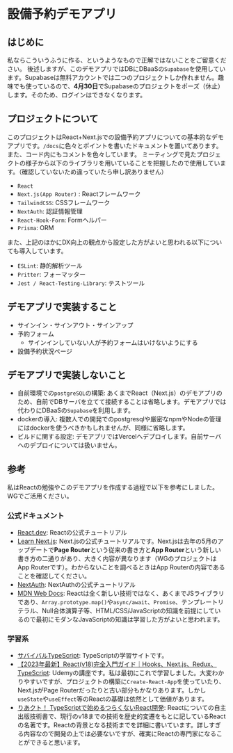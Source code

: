 # 設備予約デモアプリ

## はじめに

私ならこういうふうに作る、というようなもので正解ではないことをご留意ください。
後述しますが、このデモアプリではDBにDBaaSの`Supabase`を使用しています。Supabaseは無料アカウントでは二つのプロジェクトしか作れません。趣味でも使っているので、**4月30日**でSupabaseのプロジェクトをポーズ（休止）します。そのため、ログインはできなくなります。

## プロジェクトについて

このプロジェクトはReact+Next.jsでの設備予約アプリについての基本的なデモアプリです。`/docs`に色々とポイントを書いたドキュメントを置いてあります。また、コード内にもコメントを色々しています。
ミーティングで見たプロジェクトの様子から以下のライブラリを用いていることを把握したので使用しています。（確認していないため違っていたら申し訳ありません）

- `React`
- `Next.js(App Router)` : Reactフレームワーク
- `TailwindCSS`: CSSフレームワーク
- `NextAuth`: 認証情報管理
- `React-Hook-Form`: Formヘルパー
- `Prisma`: ORM

また、上記のほかにDX向上の観点から設定した方がよいと思われる以下についても導入しています。

- `ESLint`: 静的解析ツール
- `Pritter`: フォーマッター
- `Jest / React-Testing-Library`: テストツール

## デモアプリで実装すること

- サインイン・サインアウト・サインアップ
- 予約フォーム
  - サインインしていない人が予約フォームはいけないようにする
- 設備予約状況ページ

## デモアプリで実装しないこと

- 自前環境での`postgreSQL`の構築: あくまでReact（Next.js）のデモアプリのため、自前でDBサーバを立てて接続することは省略します。デモアプリでは代わりにDBaaSの`Supabase`を利用します。
- dockerの導入: 複数人での開発でのpostgresqlや厳密なnpmやNodeの管理にはdockerを使うべきかもしれませんが、同様に省略します。
- ビルドに関する設定: デモアプリではVercelへデプロイします。自前サーバへのデプロイについては扱いません。

## 参考

私はReactの勉強やこのデモアプリを作成する過程で以下を参考にしました。WGでご活用ください。

### 公式ドキュメント

- [React.dev](https://ja.react.dev/): Reactの公式チュートリアル
- [Learn Next.js](https://nextjs.org/learn): Next.jsの公式チュートリアルです。Next.jsは去年の5月のアップデートで**Page Router**という従来の書き方と**App Router**という新しい書き方の二通りがあり、大きく内容が異なります（WGのプロジェクトはApp Routerです）。わからないことを調べるときはApp Routerの内容であることを確認してください。
- [NextAuth](https://next-auth.js.org/tutorials): NextAuthの公式チュートリアル
- [MDN Web Docs](https://developer.mozilla.org/ja/): Reactは全く新しい技術ではなく、あくまでJSライブラリであり、`Array.prototype.map()`や`async/await`、`Promise`、テンプレートリテラル、Null合体演算子等、HTML/CSS/JavaScriptの知識を前提にしているので最初にモダンなJavaScriptの知識は学習した方がよいと思われます。

### 学習系

- [サバイバルTypeScript](https://typescriptbook.jp/): TypeScriptの学習サイトです。
- [【2023年最新】React(v18)完全入門ガイド｜Hooks、Next.js、Redux、TypeScript](https://www.udemy.com/course/react-complete-guide/?couponCode=ST22FS22724): Udemyの講座です。私は最初にこれで学習しました。大変わかりやすいですが、プロジェクトの構築に`Create-React-App`を使っていたり、Next.jsがPage Routerだったりと古い部分もかなりあります。しかし`useState`や`useEffect`等のReactの基礎は依然として価値があります。
- [りあクト！ TypeScriptで始めるつらくないReact開発](https://oukayuka.booth.pm/items/2368045): Reactについての自主出版技術書で、現行のv18までの技術を歴史的変遷をもとに記しているReactの名著です。Reactの背景となる技術までを詳細に書いています。詳しすぎる内容なので開発の上では必要ないですが、確実にReactの専門家になることができると思います。
